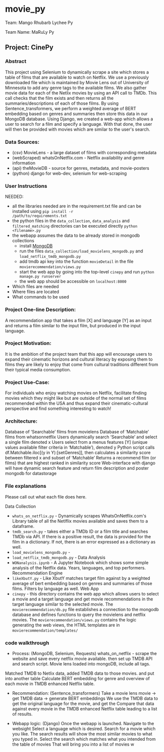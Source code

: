 # movie_py
Team: Mango Rhubarb Lychee Py

Team Name: MaRuLy Py

## Project: CinePy
### Abstract
This project using Selenium to dynamically scrape a site which stores a table of films that are available to watch on Netflix. We use a previously downloaded file which is maintained by Movie Lens out of University of Minnesota to add any genre tags to the available films. We also gather movie data for each of the Netlix movies by using an API call to TMDb. This call checks that the film exists and then returns all the summaries/descriptions of each of those films. By using Sentence_transformers, we perform a weighted average of BERT embedding based on genres and summaries then store this data in our MongoDB database. Using Django, we created a web-app which allows a user to search for a film and specify a language. With that done, the user will then be provided with movies which are similar to the user's search. 

### Data Sources:
- (csv) MovieLens - a large dataset of films with corresponding metadata
- (webScraped) whatsOnNetflix.com - Netflix availability and genre information
- (api) theMovieDB - source for genres, metadata, and movie-posters
- (python) django for web-dev, selenium for web-scraping

### User Instructions
NEEDED: 
- all the libraries needed are in the requirement.txt file and can be installed using <code>pip install -r /path/to/requirements.txt</code>
- the python files in the <code>data_collection</code>, <code>data_analysis</code> and <code>filtered_matching</code> directories can be executed directly <code>python \<filename\>.py</code>
- the webapp assumes the data to be already stored in mongodb collections
  - install [MongoDB](https://www.mongodb.com/docs/v7.0/administration/install-community/)
  - run the files <code>data_collection/load_movielens_mongodb.py</code> and <code>load_netflix_tmdb_mongodb.py</code>
  - add tmdb api key into the function <code>movieDetail</code> in the file <code>movierecommendation/views.py</code>
  - start the web app by going into the top-level <code>cinepy</code> and run <code>python manage.py runserver</code>
  - the web app should be accessible on <code>localhost:8000</code>
- Which files are needed
- Where files are located
- What commands to be used


### Project One-line Description:
A recommendation app that takes a film [X] and language [Y] as an input and returns a film similar to the input film, but produced in the input language.

### Project Motivation:
It is the ambition of the project team that this app will encourage users to expand their cinematic horizons and cultural literacy by exposing them to films they are likely to enjoy that come from cultural traditions different from their typical media consumption.

### Project Use-Case:
For individuals who enjoy watching movies on Netflix, facilitate finding movies which they might like but are outside of the normal set of films recommended within the USA and thus expand their cinematic-cultural perspective and find something interesting to watch!

### Architecture:
Database of ‘Searchable’ films from movielens
Database of ‘Matchable’ films from whatsonnetflix
Users dynamically search ‘Searchable’ and select a single film denoted x
Users select from a menus features [Y] (unique values available filter criteria in ‘Matchable’), denoted y
Python script calls df.Matchable.iloc[(y in Y):[setGenres]], then calculates a similarity score between filtered x and subset of ‘Matchable’
Returns a recommend film (or films) that are highest ranked in similarity score
Web-interface with django will have dynamic search feature and return film description and poster
mongodb for datastorage

### File explanations
Please call out what each file does here. 

Data Collection
- <code>whats_on_netflix.py</code> - Dynamically scrapes WhatsOnNetflix.com's Library table of all the Netlflix movies available and saves them to a dataframe. 
- <code>tmdb_search.py</code> - takes either a TMDb ID or a film title and searches TMDb via API. If there is a positive result, the data is provided for the film in a dictionary. If not, there is an error expressed as a dictionary as well. 
- <code>load_movielens_mongodb.py</code> - 
- <code>load_netflix_tmdb_mongodb.py</code> - 
Data Analysis
- <code>WONanalysis.ipynb</code> - A Jupyter Notebook which shows some simple analysis of the Netflix data. Years, languages, and top performers. 
Recommendation Engine
- <code>likeXbutY.py</code> - Like XbutY matches target film against by a weighted average of bert embedding based on genres and summaries of those films. Filters by language as well. 
Web App
- <code>cinepy</code> - this directory contains the web app which allows users to select a movie and a target language and get movie recommendations in the target language similar to the selected movie. The <code>movierecommendation/db.py</code> file establishes a connection to the mongodb database and defines functions to query the movielens and netflix movies. The <code>movierecommendation/views.py</code> contains the logic generating the web views, the HTML templates are in <code>movierecommendation/templates/</code>

### code walkthrough
- Process: (MongoDB, Selenium, Requests)
whats_on_netflix - scrape the website and save every netflix movie available. 
then set up TMDB API and search script.
Movie lens loaded into mongoDB, include all tags. 

Matched TMDB to Netlix data, added TMDB data to those movies. and put into another table
Calculate BERT embedding for genre and overview of each movie in TMDB enhanced Netflix table. 

- Recommendation: (Sentence_transformers)
Take a movie lens movie -> get TMDB data -> generate BERT embeddings
We use the TMDB data to get the original language for the movie, and get the 
Compare that data against every movie in the TMDB enhanced Netflix table leading to a list of results. 

- Webapp logic: (Django)
Once the webapp is launched. Navigate to the websight
Select a language which is desired.
Search for a movie which you like. 
The search results will show the most similar movies to what you typed in. 
Select the search which matches what you intended from the table of movies
That will bring you into a list of movies w

